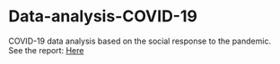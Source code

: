 # Data-analysis-COVID-19
COVID-19 data analysis based on the social response to the pandemic.
<br>
See the report: <a href="https://lilithkarapetyan.github.io/Data-analysis-COVID-19/">Here</a>
